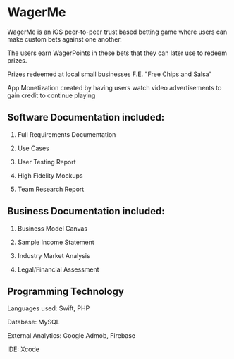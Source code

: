 # WagerMe

WagerMe is an iOS peer-to-peer trust based betting game where users can make custom bets against one another. 

The users earn WagerPoints in these bets that they can later use to redeem prizes.

Prizes redeemed at local small businesses F.E. "Free Chips and Salsa"

App Monetization created by having users watch video advertisements to gain credit to continue playing

## Software Documentation included:

1. Full Requirements Documentation

2. Use Cases

3. User Testing Report

4. High Fidelity Mockups

5. Team Research Report

## Business Documentation included:

1. Business Model Canvas

2. Sample Income Statement

3. Industry Market Analysis

4. Legal/Financial Assessment

## Programming Technology

Languages used: Swift, PHP

Database: MySQL

External Analytics: Google Admob, Firebase

IDE: Xcode
